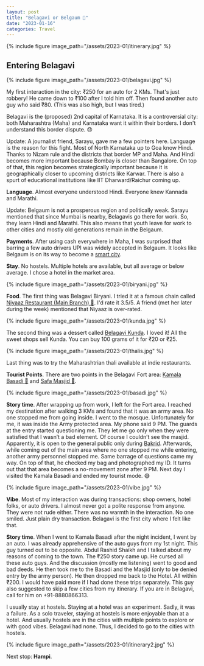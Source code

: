 ```yaml
---
layout: post
title: "Belagavi or Belgaum 📍"
date: "2023-01-16"
categories: Travel
---
```


{% include figure image_path="/assets/2023-01/itinerary.jpg" %}

## Entering Belagavi

{% include figure image_path="/assets/2023-01/belagavi.jpg" %}

My first interaction in the city: ₹250 for an auto for 2 KMs. That's just robbery! He came down to ₹100 after I told him off. Then found another auto guy who said ₹80. (This was also high, but I was tired.)

Belagavi is the (proposed) 2nd capital of Karnataka. It is a controversial city: both Maharashtra (Maha) and Karnataka want it within their borders. I don't understand this border dispute. 😞

Update: A journalist friend, Sarayu, gave me a few pointers here. Language is the reason for this fight. Most of North Karnataka up to Goa know Hindi. Thanks to Nizam rule and the districts that border MP and Maha. And Hindi becomes more important because Bombay is closer than Bangalore. On top of that, this region becomes strategically important because it is geographically closer to upcoming districts like Karwar. There is also a spurt of educational institutions like IIT Dharward/Raichur coming up.

**Language**. Almost everyone understood Hindi. Everyone knew Kannada and Marathi.

Update: Belgaum is not a prosperous region and politically weak. Sarayu mentioned that since Mumbai is nearby, Belagavis go there for work. So, they learn Hindi and Marathi. This also means that youth leave for work to other cities and mostly old generations remain in the Belgaum.

**Payments**. After using cash everywhere in Maha, I was surprised that barring a few auto drivers UPI was widely accepted in Belgaum. It looks like Belgaum is on its way to become a [smart city](https://bscl.in/).

**Stay**. No hostels. Multiple hotels are available, but all average or below average. I chose a hotel in the market area.

{% include figure image_path="/assets/2023-01/biryani.jpg" %}

**Food**. The first thing was Belagavi Biryani. I tried it at a famous chain called [Niyaaz Restaurant (Main Branch) 📍](https://goo.gl/maps/WozzrUhCcVkjrxRA8). I'd rate it 3.5/5. A friend (met her later during the week) mentioned that Niyaaz is over-rated.

{% include figure image_path="/assets/2023-01/kunda.jpg" %}

The second thing was a dessert called [Belagavi Kunda](https://karnatakatourism.org/destinations/belagavi-kunda/). I loved it! All the sweet shops sell Kunda. You can buy 100 grams of it for ₹20 or ₹25.

{% include figure image_path="/assets/2023-01/thalis.jpg" %}

Last thing was to try the Maharashtrian thali available at indie restaurants.

**Tourist Points**. There are two points in the Belagavi Fort area: [Kamala Basadi 📍](https://goo.gl/maps/hikGGLXTwbAvpgfJ9) and [Safa Masjid 📍](https://goo.gl/maps/rEHFX7zfV1igxvVJ7).

{% include figure image_path="/assets/2023-01/basadi.jpg" %}

**Story time**. After wrapping up from work, I left for the Fort area. I reached my destination after walking 3 KMs and found that it was an army area. No one stopped me from going inside. I went to the mosque. Unfortunately for me, it was inside the Army protected area. My phone said 9 PM. The guards at the entry started questioning me. They let me go only when they were satisfied that I wasn’t a bad element. Of course I couldn’t see the masjid. Apparently, it is open to the general public only during [Bakrid](https://en.wikipedia.org/wiki/Eid_al-Adha). Afterwards, while coming out of the main area where no one stopped me while entering, another army personnel stopped me. Same barrage of questions came my way. On top of that, he checked my bag and photographed my ID. It turns out that that area becomes a no-movement zone after 9 PM. Next day I visited the Kamala Basadi and ended my tourist mode. 😅

{% include figure image_path="/assets/2023-01/vibe.jpg" %}

**Vibe**. Most of my interaction was during transactions: shop owners, hotel folks, or auto drivers. I almost never got a polite response from anyone. They were not rude either. There was no warmth in the interaction. No one smiled. Just plain dry transaction. Belagavi is the first city where I felt like that.

**Story time**. When I went to Kamala Basadi after the night incident, I went by an auto. I was already apprehensive of the auto guys from my 1st night. This guy turned out to be opposite. Abdul Rashid Shaikh and I talked about my reasons of coming to the town. The ₹250 story came up. He cursed all these auto guys. And the discussion (mostly me listening) went to good and bad deeds. He then took me to the Basadi and the Masjid (only to be denied entry by the army person). He then dropped me back to the Hotel. All within ₹200. I would have paid more if I had done these trips separately. This guy also suggested to skip a few cities from my itinerary. If you are in Belagavi, call for him on +91-8880866313.

I usually stay at hostels. Staying at a hotel was an experiment. Sadly, it was a failure. As a solo traveler, staying at hostels is more enjoyable than at a hotel. And usually hostels are in the cities with multiple points to explore or with good vibes. Belagavi had none. Thus, I decided to go to the cities with hostels.

{% include figure image_path="/assets/2023-01/itinerary2.jpg" %}

Next stop: **Hampi**.
